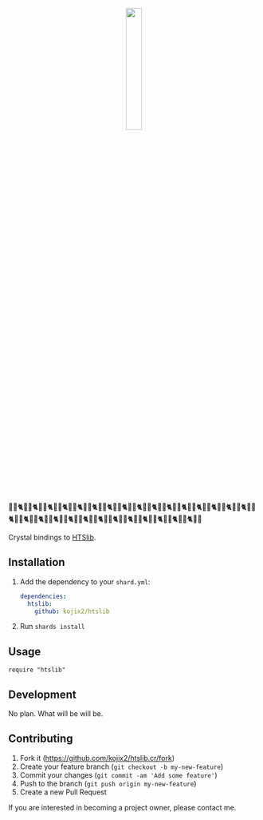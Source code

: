 <p align="center">
  <img src="https://user-images.githubusercontent.com/5798442/114347767-72eadf80-9ba0-11eb-9784-3e3518841412.png" width="25%" height="25%" />
</p>

🧬🔬🐈🧬🔬🐈🧬🔬🐈🧬🔬🐈🧬🔬🐈🧬🔬🐈🧬🔬🐈🧬🔬🐈🧬🔬🐈🧬🔬🐈🧬🔬🐈🧬🔬🐈🧬🔬🐈🧬🔬🐈🧬🔬🐈🧬🔬🐈🧬🔬🐈🧬🔬🐈🧬🔬🐈🧬🔬🐈🧬🔬🐈🧬🔬🐈🧬🔬🐈🧬🔬🐈🧬🔬🐈🧬🔬🐈🧬🔬🐈🧬🔬🐈🧬🔬🐈🧬🔬

Crystal bindings to [HTSlib](https://github.com/samtools/htslib).

## Installation

1. Add the dependency to your `shard.yml`:

   ```yaml
   dependencies:
     htslib:
       github: kojix2/htslib
   ```

2. Run `shards install`

## Usage

```crystal
require "htslib"
```

## Development

No plan. What will be will be.

## Contributing

1. Fork it (<https://github.com/kojix2/htslib.cr/fork>)
2. Create your feature branch (`git checkout -b my-new-feature`)
3. Commit your changes (`git commit -am 'Add some feature'`)
4. Push to the branch (`git push origin my-new-feature`)
5. Create a new Pull Request

If you are interested in becoming a project owner, please contact me.
